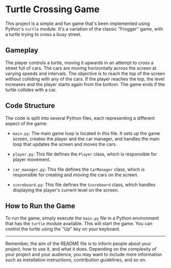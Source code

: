 
# Turtle Crossing Game

This project is a simple and fun game that's been implemented using Python's `turtle` module. It's a variation of the classic "Frogger" game, with a turtle trying to cross a busy street. 

## Gameplay

The player controls a turtle, moving it upwards in an attempt to cross a street full of cars. The cars are moving horizontally across the screen at varying speeds and intervals. The objective is to reach the top of the screen without colliding with any of the cars. If the player reaches the top, the level increases and the player starts again from the bottom. The game ends if the turtle collides with a car. 

## Code Structure

The code is split into several Python files, each representing a different aspect of the game:

- `main.py`: The main game loop is located in this file. It sets up the game screen, creates the player and the car manager, and handles the main loop that updates the screen and moves the cars.

- `player.py`: This file defines the `Player` class, which is responsible for player movement.

- `car_manager.py`: This file defines the `CarManager` class, which is responsible for creating and moving the cars on the screen.

- `scoreboard.py`: This file defines the `Scoreboard` class, which handles displaying the player's current level on the screen.

## How to Run the Game

To run the game, simply execute the `main.py` file in a Python environment that has the `turtle` module available. This will start the game. You can control the turtle using the "Up" key on your keyboard.

---

Remember, the aim of the README file is to inform people about your project, how to use it, and what it does. Depending on the complexity of your project and your audience, you may want to include more information such as installation instructions, contribution guidelines, and so on.
